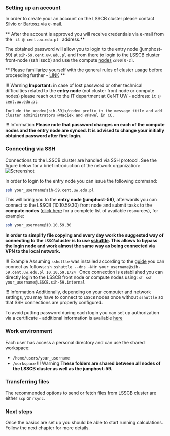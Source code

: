 ### **Setting up an account**
In order to create your an account on the LSSCB cluster please contact Silvio or Bartosz via e-mail.

** After the account is approved you will receive credentials via e-mail from the <code> it @ cent.uw.edu.pl </code> address.**

The obtained password will allow you to login to the entry node (jumphost-59) at <code>sih-59.cent.uw.edu.pl</code> and from there 
to login to the LSSCB cluster front-node (ssh lsscb) and use the compute [nodes](resources.md) <code>cn00[0-2]</code>.

** Please familiarize yourself with the general rules of cluster usage before proceeding
further - [LINK](rules.md) **

!!! Warning
    **Important:** in case of lost password or other technical difficulties related to the **entry node** 
    (not cluster front node or compute nodes) please reach out to the IT department at CeNT UW - address: <code>it @ cent.uw.edu.pl</code>.
    
    Include the <code>[sih-59]</code> prefix in the message title and add cluster administrators @Maciek and @Pawel in CC.

!!! Information
    **Please note that password changes on each of the compute nodes and the entry node are synced. It is advised to change your initially obtained password after first login.**

### **Connecting via SSH**
Connections to the LSSCB cluster are handled via SSH protocol. See the figure below
for a brief introduction of the network organization:
![Screenshot](img/CHEMBIO_scheme.png)

In order to login to the entry node you can issue the following command:

```sh
ssh your_username@sih-59.cent.uw.edu.pl
```
This will bring you to the **entry node (jumphost-59)**, afterwards you can connect to the LSSCB (10.10.59.30) front node and submit tasks to the **compute nodes** 
([click here](resources.md) for a complete list of available resources), for example:
```sh
ssh your_username@10.10.59.30
```

**In order to simplify file copying and every day work the suggested way of connecting
to the <code>LSSCB</code>cluster is to use [sshuttle](https://github.com/sshuttle/sshuttle). This allows to
bypass the login node and work almost the same way as being connected via VPN to the local network.**

!!! Example
    Assuming <code>sshuttle</code> was installed according to the [guide](https://sshuttle.readthedocs.io/en/stable/installation.html)
    you can connect as follows:
    ```sh
    sshuttle --dns -NHr your_username@sih-59.cent.uw.edu.pl 10.10.59.1/24
    ```
    Once connection is established you can directly login to the LSSCB front node or compute nodes using:
    ```sh
    ssh your_username@LSSCB.sih-59.internal
    ```
    
!!! Information
    Additionally, depending on your computer and network settings, you may have to connect to <code>LSSCB</code> nodes 
    once without <code>sshuttle</code> so that SSH connections are properly configured.

To avoid putting password during each login you can set up authorization via a certificate - additional information
is available [here](https://www.digitalocean.com/community/tutorials/how-to-configure-ssh-key-based-authentication-on-a-linux-server)

### **Work environment**
Each user has access a personal directory and can use the shared workspace:

- <code>/home/users/your_username</code>
- <code>/workspace</code>
!!! Warning
    **These folders are shared between all nodes of the LSSCB cluster as well as the jumphost-59.** 

[//]: # (    &#40;please follow the [guidelines]&#40;faq.md#what-are-the-guidelines-for-homenfs-distributed-filesystem-use&#41;&#41;.)

### **Transferring files**
The recommended options to send or fetch files from LSSCB cluster are either <code>scp</code> or <code>rsync</code>.

### **Next steps**
Once the basics are set up you should be able to start running calculations. Follow the next chapter for more details.
